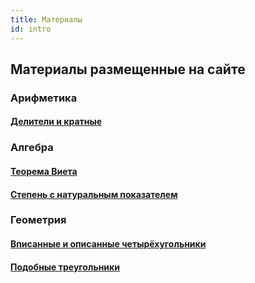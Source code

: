 ```yaml
---
title: Материалы
id: intro
---
```


## Материалы размещенные на сайте

### Арифметика

#### [Делители и кратные](/docs/modul-deliteli-i-kratnye)

### Алгебра

#### [Теорема Виета](algebra/square-equations/vieta_theorem.mdx)

#### [Степень с натуральным показателем](algebra/degree_exponent/doc1.mdx)

### Геометрия

#### [Вписанные и описанные четырёхугольники](geometry/inscribed-quadrilateral/01inscribed.mdx)

#### [Подобные треугольники](geometry/similar_triangles/01_similar.mdx)
